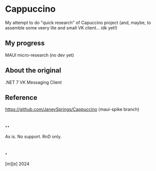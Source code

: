 # Cappuccino
My attempt to do "quick research" of Capuccino project
(and, maybe, to assemble some veery lite and small VK client... idk yet!)

## My progress
MAUI micro-research (no dev yet)

## About the original
.NET 7 VK Messaging Client

## Reference
https://github.com/JaneySprings/Cappuccino (maui-spike branch)

## ..
As is. No support. RnD only.

## .
[m][e] 2024